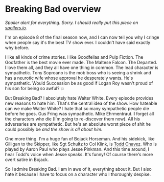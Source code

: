 # Breaking Bad overview
<i>Spoiler alert for everything. Sorry. I should really put this piece on <a href="http://spoilers.io/">spoilers.io</a>.</i>

I'm on episode 8 of the final season now, and I can now tell you why I cringe when people say it's the best TV show ever. I couldn't have said exactly why before. 

I like all kinds of crime stories. I like Goodfellas and Pulp Fiction. The Godfather is the best movie ever made. The Maltese Falcon. The Departed. I love them all, and they all have one thing in common. The lead character is sympathetic. Tony Soproano is the mob boss who is seeing a shrink and has a neurotic wife whose approval he desperately wants. He's sympathetic. Would Succession be as good if Logan Roy wasn't proud of his son for being so awful? :boom:

But Breaking Bad? I absolutely hate Walter White. Every episode provides new reasons to hate him. That's the central idea of the show. How hateable can we make Walter White? I hate that so many sympathetic people die before he goes. Gus Fring was sympathetic. Mike Ehrmentraut. I forget all the characters who die (I'm going to re-discover them now). All his adversaries are sympathetic. But he's an absolute worst piece of shit he could possibly be <i>and the show is all about him. </i>

One more thing. I'm a huge fan of Bojack Horseman. And his sidekick, like Gilligan to the Skipper, like Sgt Schultz to Col Klink, is <a href="https://bojackhorseman.fandom.com/wiki/Todd_Chavez">Todd Chavez</a>. Who is played by Aaron Paul who plays Jesse Pinkman. And this time around, I hear Todd's voice when Jesse speaks. It's funny! Of course there's more overt satire in Bojack. 

So I admire Breaking Bad. I am in awe of it, everything about it. But I also hate it because I have to focus on a character who I thoroughly despise. 

